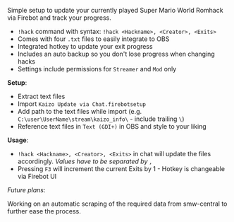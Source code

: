 Simple setup to update your currently played Super Mario World Romhack via Firebot and track your progress.

* `!hack` command with syntax: `!hack <Hackname>, <Creator>, <Exits>`
* Comes with four `.txt` files to easily integrate to OBS
* Integrated hotkey to update your exit progress
* Includes an auto backup so you don't lose progress when changing hacks
* Settings include permissions for `Streamer` and `Mod` only

**Setup**:
- Extract text files
- Import  `Kaizo Update via Chat.firebotsetup`
- Add path to the text files while import (e.g. `C:\user\UserName\stream\kaizo_info\` - include trailing `\`)
- Reference text files in `Text (GDI+)` in OBS and style to your liking

**Usage**:
- `!hack <Hackname>, <Creator>, <Exits>` in chat will update the files accordingly. *Values have to be separated by `,`*
- Pressing `F3` will increment the current Exits by 1 - Hotkey is changeable via Firebot UI

*Future plans*:

Working on an automatic scraping of the required data from smw-central to further ease the process.